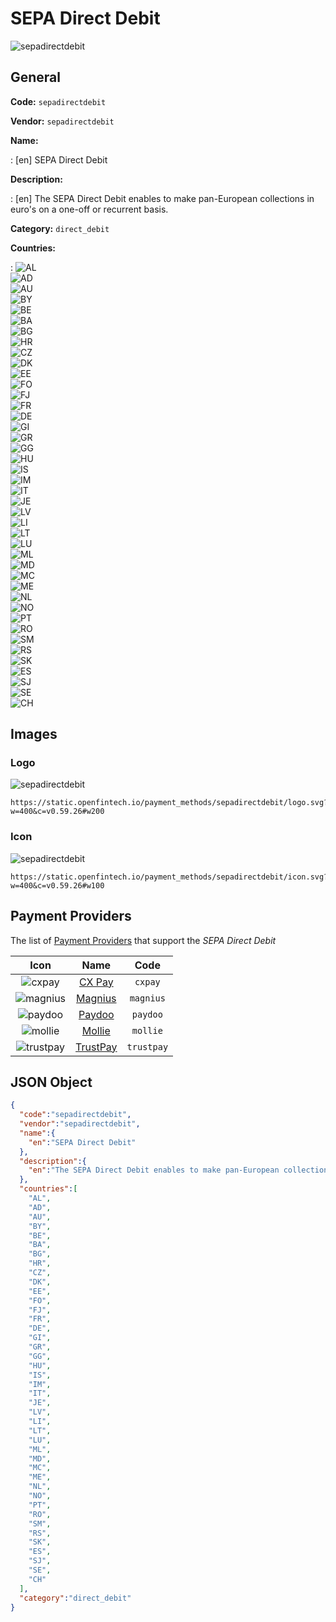 
# SEPA Direct Debit 
![sepadirectdebit](https://static.openfintech.io/payment_methods/sepadirectdebit/logo.svg?w=400&c=v0.59.26#w200)  

## General 
**Code:** `sepadirectdebit` 
 
**Vendor:** `sepadirectdebit` 
 
**Name:**  
 
:	[en] SEPA Direct Debit  
 
**Description:**  
 
: [en] The SEPA Direct Debit enables to make pan-European collections in euro's on a one-off or recurrent basis.   
 
**Category:** `direct_debit` 
 
**Countries:**  
 
:	![AL](https://cdnjs.cloudflare.com/ajax/libs/flag-icon-css/3.3.0/flags/4x3/al.svg#w24)  
	![AD](https://cdnjs.cloudflare.com/ajax/libs/flag-icon-css/3.3.0/flags/4x3/ad.svg#w24)  
	![AU](https://cdnjs.cloudflare.com/ajax/libs/flag-icon-css/3.3.0/flags/4x3/au.svg#w24)  
	![BY](https://cdnjs.cloudflare.com/ajax/libs/flag-icon-css/3.3.0/flags/4x3/by.svg#w24)  
	![BE](https://cdnjs.cloudflare.com/ajax/libs/flag-icon-css/3.3.0/flags/4x3/be.svg#w24)  
	![BA](https://cdnjs.cloudflare.com/ajax/libs/flag-icon-css/3.3.0/flags/4x3/ba.svg#w24)  
	![BG](https://cdnjs.cloudflare.com/ajax/libs/flag-icon-css/3.3.0/flags/4x3/bg.svg#w24)  
	![HR](https://cdnjs.cloudflare.com/ajax/libs/flag-icon-css/3.3.0/flags/4x3/hr.svg#w24)  
	![CZ](https://cdnjs.cloudflare.com/ajax/libs/flag-icon-css/3.3.0/flags/4x3/cz.svg#w24)  
	![DK](https://cdnjs.cloudflare.com/ajax/libs/flag-icon-css/3.3.0/flags/4x3/dk.svg#w24)  
	![EE](https://cdnjs.cloudflare.com/ajax/libs/flag-icon-css/3.3.0/flags/4x3/ee.svg#w24)  
	![FO](https://cdnjs.cloudflare.com/ajax/libs/flag-icon-css/3.3.0/flags/4x3/fo.svg#w24)  
	![FJ](https://cdnjs.cloudflare.com/ajax/libs/flag-icon-css/3.3.0/flags/4x3/fj.svg#w24)  
	![FR](https://cdnjs.cloudflare.com/ajax/libs/flag-icon-css/3.3.0/flags/4x3/fr.svg#w24)  
	![DE](https://cdnjs.cloudflare.com/ajax/libs/flag-icon-css/3.3.0/flags/4x3/de.svg#w24)  
	![GI](https://cdnjs.cloudflare.com/ajax/libs/flag-icon-css/3.3.0/flags/4x3/gi.svg#w24)  
	![GR](https://cdnjs.cloudflare.com/ajax/libs/flag-icon-css/3.3.0/flags/4x3/gr.svg#w24)  
	![GG](https://cdnjs.cloudflare.com/ajax/libs/flag-icon-css/3.3.0/flags/4x3/gg.svg#w24)  
	![HU](https://cdnjs.cloudflare.com/ajax/libs/flag-icon-css/3.3.0/flags/4x3/hu.svg#w24)  
	![IS](https://cdnjs.cloudflare.com/ajax/libs/flag-icon-css/3.3.0/flags/4x3/is.svg#w24)  
	![IM](https://cdnjs.cloudflare.com/ajax/libs/flag-icon-css/3.3.0/flags/4x3/im.svg#w24)  
	![IT](https://cdnjs.cloudflare.com/ajax/libs/flag-icon-css/3.3.0/flags/4x3/it.svg#w24)  
	![JE](https://cdnjs.cloudflare.com/ajax/libs/flag-icon-css/3.3.0/flags/4x3/je.svg#w24)  
	![LV](https://cdnjs.cloudflare.com/ajax/libs/flag-icon-css/3.3.0/flags/4x3/lv.svg#w24)  
	![LI](https://cdnjs.cloudflare.com/ajax/libs/flag-icon-css/3.3.0/flags/4x3/li.svg#w24)  
	![LT](https://cdnjs.cloudflare.com/ajax/libs/flag-icon-css/3.3.0/flags/4x3/lt.svg#w24)  
	![LU](https://cdnjs.cloudflare.com/ajax/libs/flag-icon-css/3.3.0/flags/4x3/lu.svg#w24)  
	![ML](https://cdnjs.cloudflare.com/ajax/libs/flag-icon-css/3.3.0/flags/4x3/ml.svg#w24)  
	![MD](https://cdnjs.cloudflare.com/ajax/libs/flag-icon-css/3.3.0/flags/4x3/md.svg#w24)  
	![MC](https://cdnjs.cloudflare.com/ajax/libs/flag-icon-css/3.3.0/flags/4x3/mc.svg#w24)  
	![ME](https://cdnjs.cloudflare.com/ajax/libs/flag-icon-css/3.3.0/flags/4x3/me.svg#w24)  
	![NL](https://cdnjs.cloudflare.com/ajax/libs/flag-icon-css/3.3.0/flags/4x3/nl.svg#w24)  
	![NO](https://cdnjs.cloudflare.com/ajax/libs/flag-icon-css/3.3.0/flags/4x3/no.svg#w24)  
	![PT](https://cdnjs.cloudflare.com/ajax/libs/flag-icon-css/3.3.0/flags/4x3/pt.svg#w24)  
	![RO](https://cdnjs.cloudflare.com/ajax/libs/flag-icon-css/3.3.0/flags/4x3/ro.svg#w24)  
	![SM](https://cdnjs.cloudflare.com/ajax/libs/flag-icon-css/3.3.0/flags/4x3/sm.svg#w24)  
	![RS](https://cdnjs.cloudflare.com/ajax/libs/flag-icon-css/3.3.0/flags/4x3/rs.svg#w24)  
	![SK](https://cdnjs.cloudflare.com/ajax/libs/flag-icon-css/3.3.0/flags/4x3/sk.svg#w24)  
	![ES](https://cdnjs.cloudflare.com/ajax/libs/flag-icon-css/3.3.0/flags/4x3/es.svg#w24)  
	![SJ](https://cdnjs.cloudflare.com/ajax/libs/flag-icon-css/3.3.0/flags/4x3/sj.svg#w24)  
	![SE](https://cdnjs.cloudflare.com/ajax/libs/flag-icon-css/3.3.0/flags/4x3/se.svg#w24)  
	![CH](https://cdnjs.cloudflare.com/ajax/libs/flag-icon-css/3.3.0/flags/4x3/ch.svg#w24)  
 

## Images 

### Logo 
![sepadirectdebit](https://static.openfintech.io/payment_methods/sepadirectdebit/logo.svg?w=400&c=v0.59.26#w200)  

```
https://static.openfintech.io/payment_methods/sepadirectdebit/logo.svg?w=400&c=v0.59.26#w200
```  

### Icon 
![sepadirectdebit](https://static.openfintech.io/payment_methods/sepadirectdebit/icon.svg?w=400&c=v0.59.26#w100)  

```
https://static.openfintech.io/payment_methods/sepadirectdebit/icon.svg?w=400&c=v0.59.26#w100
```  

## Payment Providers 
 
The list of  [Payment Providers](/providers) that support the _SEPA Direct Debit_  

|Icon|Name|Code| 
|:---:|:---:|:---:| 
|![cxpay](https://static.openfintech.io/payment_providers/cxpay/icon.svg?w=600&c=v0.59.26#w100) |[CX Pay](/providers/cxpay)|`cxpay`| 
|![magnius](https://static.openfintech.io/payment_providers/magnius/icon.svg?w=600&c=v0.59.26#w100) |[Magnius](/providers/magnius)|`magnius`| 
|![paydoo](https://static.openfintech.io/payment_providers/paydoo/icon.svg?w=600&c=v0.59.26#w100) |[Paydoo](/providers/paydoo)|`paydoo`| 
|![mollie](https://static.openfintech.io/payment_providers/mollie/icon.svg?w=600&c=v0.59.26#w100) |[Mollie](/providers/mollie)|`mollie`| 
|![trustpay](https://static.openfintech.io/payment_providers/trustpay/icon.svg?w=600&c=v0.59.26#w100) |[TrustPay](/providers/trustpay)|`trustpay`| 
 

## JSON Object 

```json
{
  "code":"sepadirectdebit",
  "vendor":"sepadirectdebit",
  "name":{
    "en":"SEPA Direct Debit"
  },
  "description":{
    "en":"The SEPA Direct Debit enables to make pan-European collections in euro's on a one-off or recurrent basis.\u00a0"
  },
  "countries":[
    "AL",
    "AD",
    "AU",
    "BY",
    "BE",
    "BA",
    "BG",
    "HR",
    "CZ",
    "DK",
    "EE",
    "FO",
    "FJ",
    "FR",
    "DE",
    "GI",
    "GR",
    "GG",
    "HU",
    "IS",
    "IM",
    "IT",
    "JE",
    "LV",
    "LI",
    "LT",
    "LU",
    "ML",
    "MD",
    "MC",
    "ME",
    "NL",
    "NO",
    "PT",
    "RO",
    "SM",
    "RS",
    "SK",
    "ES",
    "SJ",
    "SE",
    "CH"
  ],
  "category":"direct_debit"
}
```  
